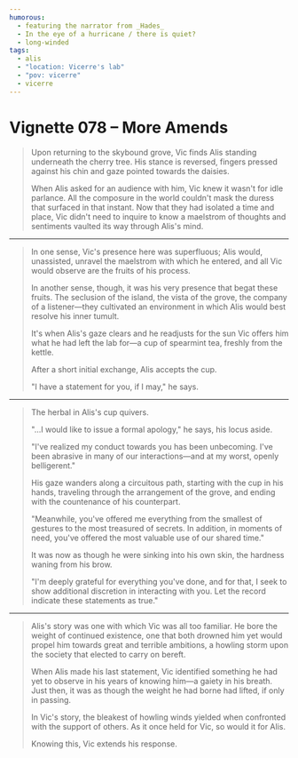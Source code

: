 ```yaml
---
humorous:
  - featuring the narrator from _Hades_
  - In the eye of a hurricane / there is quiet?
  - long-winded
tags:
  - alis
  - "location: Vicerre's lab"
  - "pov: vicerre"
  - vicerre
---
```


# Vignette 078 – More Amends

<!--

His mind is a whirlwind, winding itself in circles upon circles, obsessed with focusing on anything else but. An obsession with undoing the damage, an obsession with getting everything right, obsession with curating his interactions...

-->

<!--

"We're thrust into the untamed wilds of what we call society, where we're expected to evolve and integrate into it. When this environment fails to support us, we find ourselves cast to the wayside."

He can only sigh before adding, "And people wonder how people like us become so misaligned."

-->

<!--

It's then a strange feeling takes him. It manifests first as confusion, and from there, it feels as though his heart were squeezed.

He recognizes the feeling as a deep, aching sorrow. Ever since he lost _him_, he had blocked out this feeling. It had been long enough since forgot he had the capacity to feel such things.

-->

> Upon returning to the skybound grove, Vic finds Alis standing underneath the cherry tree. His stance is reversed, fingers pressed against his chin and gaze pointed towards the daisies.
>
> When Alis asked for an audience with him, Vic knew it wasn't for idle parlance. All the composure in the world couldn't mask the duress that surfaced in that instant. Now that they had isolated a time and place, Vic didn't need to inquire to know a maelstrom of thoughts and sentiments vaulted its way through Alis's mind.

---

> In one sense, Vic's presence here was superfluous; Alis would, unassisted, unravel the maelstrom with which he entered, and all Vic would observe are the fruits of his process.
>
> In another sense, though, it was his very presence that begat these fruits. The seclusion of the island, the vista of the grove, the company of a listener—they cultivated an environment in which Alis would best resolve his inner tumult.
>
> It's when Alis's gaze clears and he readjusts for the sun Vic offers him what he had left the lab for—a cup of spearmint tea, freshly from the kettle.
>
> After a short initial exchange, Alis accepts the cup.
>
> "I have a statement for you, if I may," he says.

---

> The herbal in Alis's cup quivers.
>
> "...I would like to issue a formal apology," he says, his locus aside.
>
> "I've realized my conduct towards you has been unbecoming. I've been abrasive in many of our interactions—and at my worst, openly belligerent."
>
> His gaze wanders along a circuitous path, starting with the cup in his hands, traveling through the arrangement of the grove, and ending with the countenance of his counterpart.
>
> "Meanwhile, you've offered me everything from the smallest of gestures to the most treasured of secrets. In addition, in moments of need, you've offered the most valuable use of our shared time."
>
> It was now as though he were sinking into his own skin, the hardness waning from his brow.
>
> "I'm deeply grateful for everything you've done, and for that, I seek to show additional discretion in interacting with you. Let the record indicate these statements as true."

---

> Alis's story was one with which Vic was all too familiar. He bore the weight of continued existence, one that both drowned him yet would propel him towards great and terrible ambitions, a howling storm upon the society that elected to carry on bereft.
>
> When Alis made his last statement, Vic identified something he had yet to observe in his years of knowing him—a gaiety in his breath. Just then, it was as though the weight he had borne had lifted, if only in passing.
>
> In Vic's story, the bleakest of howling winds yielded when confronted with the support of others. As it once held for Vic, so would it for Alis.
>
> Knowing this, Vic extends his response.
